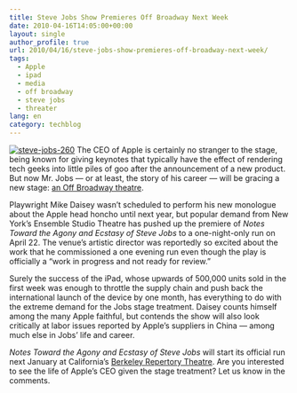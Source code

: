 ```yaml
---
title: Steve Jobs Show Premieres Off Broadway Next Week
date: 2010-04-16T14:05:00+00:00
layout: single
author_profile: true
url: 2010/04/16/steve-jobs-show-premieres-off-broadway-next-week/
tags:
  - Apple
  - ipad
  - media
  - off broadway
  - steve jobs
  - threater
lang: en
category: techblog
---
```

[![steve-jobs-260](http://lh6.ggpht.com/_vaUVXcmC3OI/S8hnvbp8rZI/AAAAAAAAB_U/YdD8rrtvMos/steve-jobs-260_thumb%5B1%5D.jpg?imgmax=800 "steve-jobs-260")](http://lh5.ggpht.com/_vaUVXcmC3OI/S8hntiByS9I/AAAAAAAAB_Q/pZ0BwWdY9Mk/s1600-h/steve-jobs-260%5B3%5D.jpg) The CEO of Apple is certainly no stranger to the stage, being known for giving keynotes that typically have the effect of rendering tech geeks into little piles of goo after the announcement of a new product. But now Mr. Jobs — or at least, the story of his career — will be gracing a new stage: [an Off Broadway theatre](http://www.broadwayworld.com/article/EST_Presents_Notes_Toward_THE_AGONY_AND_ECSTASY_OF_STEVE_JOBS_422_20100414). 

Playwright Mike Daisey wasn’t scheduled to perform his new monologue about the Apple head honcho until next year, but popular demand from New York’s Ensemble Studio Theatre has pushed up the premiere of _Notes Toward the Agony and Ecstasy of Steve Jobs_ to a one-night-only run on April 22. The venue’s artistic director was reportedly so excited about the work that he commissioned a one evening run even though the play is officially a “work in progress and not ready for review.” 

Surely the success of the iPad, whose upwards of 500,000 units sold in the first week was enough to throttle the supply chain and push back the international launch of the device by one month, has everything to do with the extreme demand for the Jobs stage treatment. Daisey counts himself among the many Apple faithful, but contends the show will also look critically at labor issues reported by Apple’s suppliers in China — among much else in Jobs’ life and career. 

_Notes Toward the Agony and Ecstasy of Steve Jobs_ will start its official run next January at California’s [Berkeley Repertory Theatre](http://www.berkeleyrep.org/tickets/sub_nextplays.asp#sj). Are you interested to see the life of Apple’s CEO given the stage treatment? Let us know in the comments.